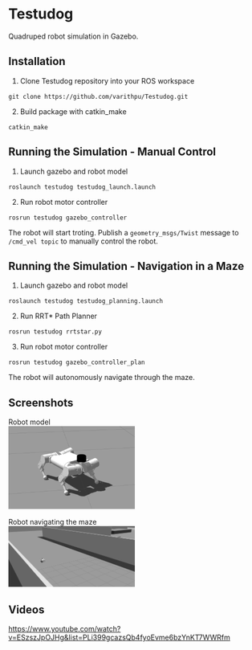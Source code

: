 # Testudog
Quadruped robot simulation in Gazebo. 

## Installation
1. Clone Testudog repository into your ROS workspace
```
git clone https://github.com/varithpu/Testudog.git
```
2. Build package with catkin_make
```
catkin_make
```
## Running the Simulation - Manual Control
1. Launch gazebo and robot model
```
roslaunch testudog testudog_launch.launch
```
2. Run robot motor controller 
```
rosrun testudog gazebo_controller
```
The robot will start troting. Publish a `geometry_msgs/Twist` message to `/cmd_vel topic` to manually control the robot.
## Running the Simulation - Navigation in a Maze
1. Launch gazebo and robot model
```
roslaunch testudog testudog_planning.launch
```
2. Run RRT* Path Planner
```
rosrun testudog rrtstar.py 
```
3. Run robot motor controller 
```
rosrun testudog gazebo_controller_plan
```
The robot will autonomously navigate through the maze.
## Screenshots
Robot model <br /> 
<img src="https://github.com/varithpu/Testudog/blob/master/pics/pic3.png" width=50% height=50%>

Robot navigating the maze\
<img src="https://github.com/varithpu/Testudog/blob/master/pics/pic4.png" width=50% height=50%>
## Videos
https://www.youtube.com/watch?v=ESzszJpOJHg&list=PLi399gcazsQb4fyoEvme6bzYnKT7WWRfm

